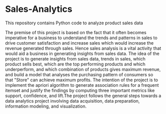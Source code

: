 # Sales-Analytics
This repository contains Python code to analyze product sales data

The premise of this project is based on the fact that it often becomes imperative for a business to understand the trends and patterns in sales to drive customer satisfaction and increase sales which would increase the revenue generated through sales. Hence sales analysis is a vital activity that would aid a business in generating insights from sales data. The idea of the project is to generate insights from sales data, trends in sales, which product sells best, which are the top performing products and which underperform, and which combination of products gives maximum revenue, and build a model that analyses the purchasing pattern of consumers so that "Store" can achieve maximum profits. The intention of the project is to implement the apriori algorithm to generate association rules for a frequent itemset and justify the findings by computing three important metrics like support, confidence, and lift.The project follows the general steps towards a data analytics project involving data acquisition, data preparation, information modeling, and visualization.
